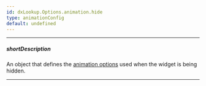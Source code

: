 ```yaml
---
id: dxLookup.Options.animation.hide
type: animationConfig
default: undefined
---
```

---
##### shortDescription
An object that defines the [animation options](/Documentation/ApiReference/Common/Object_Structures/animationConfig/) used when the widget is being hidden.

---
